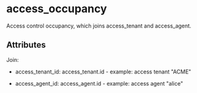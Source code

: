 # access_occupancy


Access control occupancy, which joins access_tenant and access_agent.

## Attributes

Join:

* access_tenant_id: access_tenant.id - example: access tenant "ACME"

* access_agent_id: access_agent.id - example: access agent "alice"


